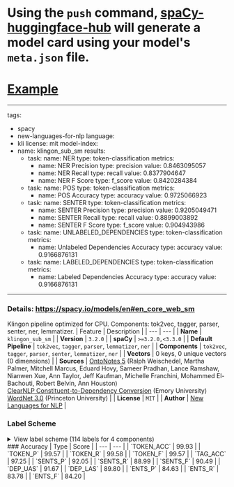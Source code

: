 # Using the `push` command, [spaCy-huggingface-hub](https://github.com/explosion/spacy-huggingface-hub) will generate a model card using your model's `meta.json` file.
# [Example](https://huggingface.co/spacy/en_core_web_sm)
---
tags:
- spacy
- new-languages-for-nlp
language:
- kli
license: mit
model-index:
- name: klingon_sub_sm
  results:
  - task:
      name: NER
      type: token-classification
    metrics:
    - name: NER Precision
      type: precision
      value: 0.8463095057
    - name: NER Recall
      type: recall
      value: 0.8377904647
    - name: NER F Score
      type: f_score
      value: 0.8420284384
  - task:
      name: POS
      type: token-classification
    metrics:
    - name: POS Accuracy
      type: accuracy
      value: 0.9725066923
  - task:
      name: SENTER
      type: token-classification
    metrics:
    - name: SENTER Precision
      type: precision
      value: 0.9205049471
    - name: SENTER Recall
      type: recall
      value: 0.8899003892
    - name: SENTER F Score
      type: f_score
      value: 0.904943986
  - task:
      name: UNLABELED_DEPENDENCIES
      type: token-classification
    metrics:
    - name: Unlabeled Dependencies Accuracy
      type: accuracy
      value: 0.9166876131
  - task:
      name: LABELED_DEPENDENCIES
      type: token-classification
    metrics:
    - name: Labeled Dependencies Accuracy
      type: accuracy
      value: 0.9166876131
---
### Details: https://spacy.io/models/en#en_core_web_sm
Klingon pipeline optimized for CPU. Components: tok2vec, tagger, parser, senter, ner, lemmatizer.
| Feature | Description |
| --- | --- |
| **Name** | `klingon_sub_sm` |
| **Version** | `3.2.0` |
| **spaCy** | `>=3.2.0,<3.3.0` |
| **Default Pipeline** | `tok2vec`, `tagger`, `parser`, `lemmatizer`, `ner` |
| **Components** | `tok2vec`, `tagger`, `parser`, `senter`, `lemmatizer`, `ner` |
| **Vectors** | 0 keys, 0 unique vectors (0 dimensions) |
| **Sources** | [OntoNotes 5](https://catalog.ldc.upenn.edu/LDC2013T19) (Ralph Weischedel, Martha Palmer, Mitchell Marcus, Eduard Hovy, Sameer Pradhan, Lance Ramshaw, Nianwen Xue, Ann Taylor, Jeff Kaufman, Michelle Franchini, Mohammed El-Bachouti, Robert Belvin, Ann Houston)<br />[ClearNLP Constituent-to-Dependency Conversion](https://github.com/clir/clearnlp-guidelines/blob/master/md/components/dependency_conversion.md) (Emory University)<br />[WordNet 3.0](https://wordnet.princeton.edu/) (Princeton University) |
| **License** | `MIT` |
| **Author** | [New Languages for NLP](https://newnlp.princeton.edu) |

### Label Scheme

<details>

<summary>View label scheme (114 labels for 4 components)</summary>

| Component | Labels |
| --- | --- |
| **`tagger`** | `$`, `''`, `,`, `-LRB-`, `-RRB-`, `.`, `:`, `ADD`, `AFX`, `CC`, `CD`, `DT`, `EX`, `FW`, `HYPH`, `IN`, `JJ`, `JJR`, `JJS`, `LS`, `MD`, `NFP`, `NN`, `NNP`, `NNPS`, `NNS`, `PDT`, `POS`, `PRP`, `PRP$`, `RB`, `RBR`, `RBS`, `RP`, `SYM`, `TO`, `UH`, `VB`, `VBD`, `VBG`, `VBN`, `VBP`, `VBZ`, `WDT`, `WP`, `WP$`, `WRB`, `XX`, ```` |
| **`parser`** | `ROOT`, `acl`, `acomp`, `advcl`, `advmod`, `agent`, `amod`, `appos`, `attr`, `aux`, `auxpass`, `case`, `cc`, `ccomp`, `compound`, `conj`, `csubj`, `csubjpass`, `dative`, `dep`, `det`, `dobj`, `expl`, `intj`, `mark`, `meta`, `neg`, `nmod`, `npadvmod`, `nsubj`, `nsubjpass`, `nummod`, `oprd`, `parataxis`, `pcomp`, `pobj`, `poss`, `preconj`, `predet`, `prep`, `prt`, `punct`, `quantmod`, `relcl`, `xcomp` |
| **`senter`** | `I`, `S` |
| **`ner`** | `CARDINAL`, `DATE`, `EVENT`, `FAC`, `GPE`, `LANGUAGE`, `LAW`, `LOC`, `MONEY`, `NORP`, `ORDINAL`, `ORG`, `PERCENT`, `PERSON`, `PRODUCT`, `QUANTITY`, `TIME`, `WORK_OF_ART` |
</details>
### Accuracy
| Type | Score |
| --- | --- |
| `TOKEN_ACC` | 99.93 |
| `TOKEN_P` | 99.57 |
| `TOKEN_R` | 99.58 |
| `TOKEN_F` | 99.57 |
| `TAG_ACC` | 97.25 |
| `SENTS_P` | 92.05 |
| `SENTS_R` | 88.99 |
| `SENTS_F` | 90.49 |
| `DEP_UAS` | 91.67 |
| `DEP_LAS` | 89.80 |
| `ENTS_P` | 84.63 |
| `ENTS_R` | 83.78 |
| `ENTS_F` | 84.20 |
